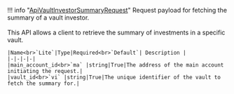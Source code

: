 !!! info "[ApiVaultInvestorSummaryRequest](/../../schemas/api_vault_investor_summary_request)"
    Request payload for fetching the summary of a vault investor.<br><br>This API allows a client to retrieve the summary of investments in a specific vault.<br>

    |Name<br>`Lite`|Type|Required<br>`Default`| Description |
    |-|-|-|-|
    |main_account_id<br>`ma` |string|True|The address of the main account initiating the request.|
    |vault_id<br>`vi` |string|True|The unique identifier of the vault to fetch the summary for.|
